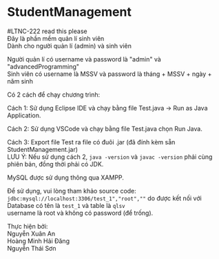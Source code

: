# StudentManagement
#LTNC-222
read this please  
Đây là phần mềm quản lí sinh viên  
Dành cho người quản lí (admin) và sinh viên  

Người quản lí có username và password là "admin" và "advancedProgramming"  
Sinh viên có username là MSSV và password là tháng + MSSV + ngày + năm sinh  

Có 2 cách để chạy chương trình:  

Cách 1: Sử dụng Eclipse IDE và chạy bằng file Test.java -> Run as Java Application.  

Cách 2: Sử dụng VSCode và chạy bằng file Test.java chọn Run Java.

Cách 3: Export file Test ra file có đuôi .jar (đã đính kèm sẵn StudentManagement.jar)  
LƯU Ý: Nếu sử dụng cách 2, `java -version` và `javac -version` phải cùng phiên bản, đồng thời phải có JDK.  

MySQL được sử dụng thông qua XAMPP.  

Để sử dụng, vui lòng tham khảo source code: `jdbc:mysql://localhost:3306/test_1","root",""` do được kết nối với Database có tên là `test_1` và table là `qlsv`  
username là root và không có password (để trống).  

Thực hiện bởi:  
Nguyễn Xuân An  
Hoàng Minh Hải Đăng  
Nguyễn Thái Sơn
